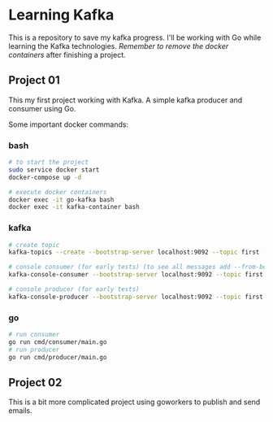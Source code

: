 # Learning Kafka

This is a repository to save my kafka progress. I'll be working with Go while learning the Kafka technologies. *Remember to remove the docker containers* after finishing a project.

## Project 01

This my first project working with Kafka.
A simple kafka producer and consumer using Go.

Some important docker commands:

### bash

```bash
# to start the project
sudo service docker start
docker-compose up -d

# execute docker containers
docker exec -it go-kafka bash
docker exec -it kafka-container bash
```

### kafka

```bash
# create topic
kafka-topics --create --bootstrap-server localhost:9092 --topic first --partitions 3

# console consumer (for early tests) (to see all messages add --from-beginning)
kafka-console-consumer --bootstrap-server localhost:9092 --topic first --group --first-consumers

# console producer (for early tests)
kafka-console-producer --bootstrap-server localhost:9092 --topic first
```

### go

```bash
# run consumer
go run cmd/consumer/main.go
# run producer
go run cmd/producer/main.go
```

## Project 02

This is a bit more complicated project using goworkers to publish and send emails.